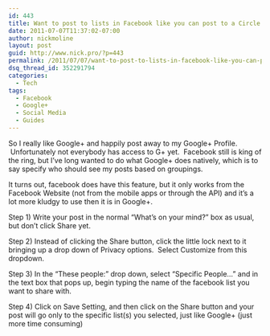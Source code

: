 ```yaml
---
id: 443
title: Want to post to lists in Facebook like you can post to a Circle in Google+? You can!
date: 2011-07-07T11:37:02-07:00
author: nickmoline
layout: post
guid: http://www.nick.pro/?p=443
permalink: /2011/07/07/want-to-post-to-lists-in-facebook-like-you-can-post-to-a-circle-in-google-you-can/
dsq_thread_id: 352291794
categories:
  - Tech
tags:
  - Facebook
  - Google+
  - Social Media
  - Guides
---
```

So I really like Google+ and happily post away to my Google+ Profile.  Unfortunately not everybody has access to G+ yet.  Facebook still is king of the ring, but I&#8217;ve long wanted to do what Google+ does natively, which is to say specify who should see my posts based on groupings.

It turns out, facebook does have this feature, but it only works from the Facebook Website (not from the mobile apps or through the API) and it&#8217;s a lot more kludgy to use then it is in Google+.  

<!--more-->

Step 1) Write your post in the normal &#8220;What&#8217;s on your mind?&#8221; box as usual, but don&#8217;t click Share yet.

<amp-img title="Posting to a social group (step 1)" alt="Posting to a social group (step 1)" src="{{ site.baseurl }}/wp-content/uploads/sites/4/2011/07/Region-capture-1.png" width="522" height="104" layout="intrinsic" lightbox></amp-img> 

Step 2) Instead of clicking the Share button, click the little lock next to it bringing up a drop down of Privacy options.  Select Customize from this dropdown.

<amp-img title="Facebook Selective Sharing Step 2" alt="Facebook Selective Sharing Step 2" src="{{ site.baseurl }}/wp-content/uploads/sites/4/2011/07/Region-capture-2.png" width="518" height="270" layout="intrinsic" lightbox></amp-img>

Step 3) In the &#8220;These people:&#8221; drop down, select &#8220;Specific People&#8230;&#8221; and in the text box that pops up, begin typing the name of the facebook list you want to share with.

<amp-img title="Facebook Selective Sharing Step 3" alt="Facebook Selective Sharing Step 3" src="{{ site.baseurl }}/wp-content/uploads/sites/4/2011/07/Region-capture-4.png" width="555" height="368" layout="intrinsic" lightbox></amp-img>

Step 4) Click on Save Setting, and then click on the Share button and your post will go only to the specific list(s) you selected, just like Google+ (just more time consuming)